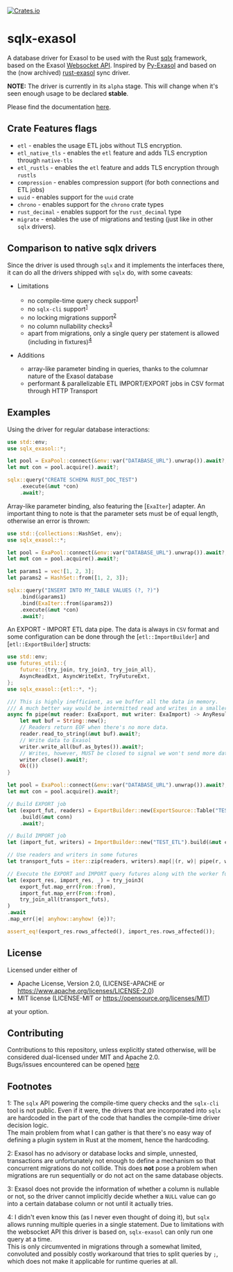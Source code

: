 [![Crates.io](https://img.shields.io/crates/v/sqlx-exasol.svg)](https://crates.io/crates/sqlx-exasol)

# sqlx-exasol
A database driver for Exasol to be used with the Rust [sqlx](https://github.com/launchbadge/sqlx) framework, based on the Exasol [Websocket API](https://github.com/exasol/websocket-api).
Inspired by [Py-Exasol](https://github.com/exasol/pyexasol) and based on the (now archived) [rust-exasol](https://github.com/bobozaur/rust-exasol) sync driver.

**NOTE:** The driver is currently in its `alpha` stage. This will change when it's seen enough usage to be declared **stable**.

Please find the documentation [here](https://docs.rs/sqlx-exasol/latest/sqlx_exasol/).

## Crate Features flags
* `etl` - enables the usage ETL jobs without TLS encryption.
* `etl_native_tls` - enables the `etl` feature and adds TLS encryption through `native-tls`
* `etl_rustls` - enables the `etl` feature and adds TLS encryption through `rustls`
* `compression` - enables compression support (for both connections and ETL jobs)
* `uuid` - enables support for the `uuid` crate
* `chrono` - enables support for the `chrono` crate types
* `rust_decimal` - enables support for the `rust_decimal` type
* `migrate` - enables the use of migrations and testing (just like in other `sqlx` drivers).

## Comparison to native sqlx drivers
Since the driver is used through `sqlx` and it implements the interfaces there, it can do all the drivers
shipped with `sqlx` do, with some caveats:
- Limitations
    - no compile-time query check support<sup>[1](#sqlx_limitations)</sup>
    - no `sqlx-cli` support<sup>[1](#sqlx_limitations)</sup>
    - no locking migrations support<sup>[2](#no_locks)</sup>
    - no column nullability checks<sup>[3](#nullable)</sup>
    - apart from migrations, only a single query per statement is allowed (including in fixtures)<sup>[4](#single_query)</sup>

- Additions
    - array-like parameter binding in queries, thanks to the columnar nature of the Exasol database
    - performant & parallelizable ETL IMPORT/EXPORT jobs in CSV format through HTTP Transport

## Examples
Using the driver for regular database interactions:
```rust
use std::env;
use sqlx_exasol::*;

let pool = ExaPool::connect(&env::var("DATABASE_URL").unwrap()).await?;
let mut con = pool.acquire().await?;

sqlx::query("CREATE SCHEMA RUST_DOC_TEST")
    .execute(&mut *con)
    .await?;
```
Array-like parameter binding, also featuring the [`ExaIter`] adapter.
An important thing to note is that the parameter sets must be of equal length,
otherwise an error is thrown:
```rust
use std::{collections::HashSet, env};
use sqlx_exasol::*;

let pool = ExaPool::connect(&env::var("DATABASE_URL").unwrap()).await?;
let mut con = pool.acquire().await?;

let params1 = vec![1, 2, 3];
let params2 = HashSet::from([1, 2, 3]);

sqlx::query("INSERT INTO MY_TABLE VALUES (?, ?)")
    .bind(&params1)
    .bind(ExaIter::from(&params2))
    .execute(&mut *con)
    .await?;
```
An EXPORT - IMPORT ETL data pipe. The data is always in `CSV` format and some configuration can
be done through the [`etl::ImportBuilder`] and [`etl::ExportBuilder`] structs:
```rust
use std::env;
use futures_util::{
    future::{try_join, try_join3, try_join_all},
    AsyncReadExt, AsyncWriteExt, TryFutureExt,
};
use sqlx_exasol::{etl::*, *};

/// This is highly inefficient, as we buffer all the data in memory.
/// A much better way would be intermitted read and writes in a smaller, well defined buffer.
async fn pipe(mut reader: ExaExport, mut writer: ExaImport) -> AnyResult<()> {
    let mut buf = String::new();
    // Readers return EOF when there's no more data.
    reader.read_to_string(&mut buf).await?;
    // Write data to Exasol
    writer.write_all(buf.as_bytes()).await?;
    // Writes, however, MUST be closed to signal we won't send more data to Exasol
    writer.close().await?;
    Ok(())
}

let pool = ExaPool::connect(&env::var("DATABASE_URL").unwrap()).await?;
let mut con = pool.acquire().await?;

// Build EXPORT job
let (export_fut, readers) = ExportBuilder::new(ExportSource::Table("TEST_ETL"))
    .build(&mut conn)
    .await?;

// Build IMPORT job
let (import_fut, writers) = ImportBuilder::new("TEST_ETL").build(&mut conn).await?;

// Use readers and writers in some futures
let transport_futs = iter::zip(readers, writers).map(|(r, w)| pipe(r, w));

// Execute the EXPORT and IMPORT query futures along with the worker futures
let (export_res, import_res, _) = try_join3(
    export_fut.map_err(From::from),
    import_fut.map_err(From::from),
    try_join_all(transport_futs),
)
.await
.map_err(|e| anyhow::anyhow! {e})?;

assert_eq!(export_res.rows_affected(), import_res.rows_affected());
```

## License
Licensed under either of

* Apache License, Version 2.0, (LICENSE-APACHE or https://www.apache.org/licenses/LICENSE-2.0)
* MIT license (LICENSE-MIT or https://opensource.org/licenses/MIT)

at your option.

## Contributing
Contributions to this repository, unless explicitly stated otherwise, will be considered dual-licensed under MIT and Apache 2.0.  
Bugs/issues encountered can be opened [here](https://github.com/bobozaur/sqlx-exasol/issues)

## Footnotes
<a name="sqlx_limitations">1</a>: The `sqlx` API powering the compile-time query checks and the `sqlx-cli` tool is not public. Even if it were, the drivers that are incorporated into `sqlx` are hardcoded in the part of the code that handles the compile-time driver decision logic. <br>The main problem from what I can gather is that there's no easy way of defining a plugin system in Rust at the moment, hence the hardcoding.  

<a name="no_locks">2</a>: Exasol has no advisory or database locks and simple, unnested, transactions are unfortunately not enough to define a mechanism so that concurrent migrations do not collide. This does **not** pose a problem when migrations are run sequentially or do not act on the same database objects.  

<a name="nullable">3</a>: Exasol does not provide the information of whether a column is nullable or not, so the driver cannot implicitly decide whether a `NULL` value can go into a certain database column or not until it actually tries.   

<a name="single_query">4</a>: I didn't even know this (as I never even thought of doing it), but `sqlx` allows running multiple queries in a single statement. Due to limitations with the websocket API this driver is based on, `sqlx-exasol` can only run one query at a time. <br>This is only circumvented in migrations through a somewhat limited, convoluted and possibly costly workaround that tries to split queries by `;`, which does not make it applicable for runtime queries at all.<br> 